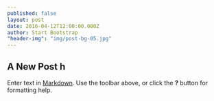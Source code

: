 ```yaml
---
published: false
layout: post
date: 2016-04-12T12:00:00.000Z
author: Start Bootstrap
"header-img": "img/post-bg-05.jpg"
---
```


## A New Post h

Enter text in [Markdown](http://daringfireball.net/projects/markdown/). Use the toolbar above, or click the **?** button for formatting help.
